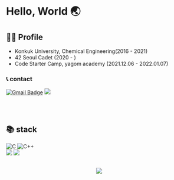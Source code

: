 # Hello, World 🌏

## 🙍‍♀️ Profile
- Konkuk University, Chemical Engineering(2016 - 2021)
- 42 Seoul Cadet (2020 - )
- Code Starter Camp, yagom academy (2021.12.06 - 2022.01.07)
### 📞 contact
[![Gmail Badge](https://img.shields.io/badge/Gmail-d14836?style=flat&logo=Gmail&logoColor=white&link=mailto:skdus6549@gmail.com)](mailto:skdus6549@gmail.com) 
<a href="https://velog.io/@venniek" target="_blank"><img src="https://img.shields.io/badge/Velog-20c997?style=flat&logo=Vimeo&logoColor=white"/></a>
  
 <br/><br/>
## 📚 stack
![C](https://img.shields.io/badge/c-%2300599C.svg?style=flat&logo=c&logoColor=white) ![C++](https://img.shields.io/badge/c++-%2300599C.svg?style=flat&logo=c%2B%2B&logoColor=white)  
<img src="https://img.shields.io/badge/Git-f05032?style=flat&logo=Git&logoColor=white" />
<img src="https://img.shields.io/badge/VisualStudioCode-007acc?style=flat&logo=VisualStudioCode&logoColor=white" />
 <br/><br/>
 
 <div align=center>
<a href="https://solved.ac/profile/vennie09"> <img src="http://mazassumnida.wtf/api/v2/generate_badge?boj=vennie09"/> </a>

</div>
